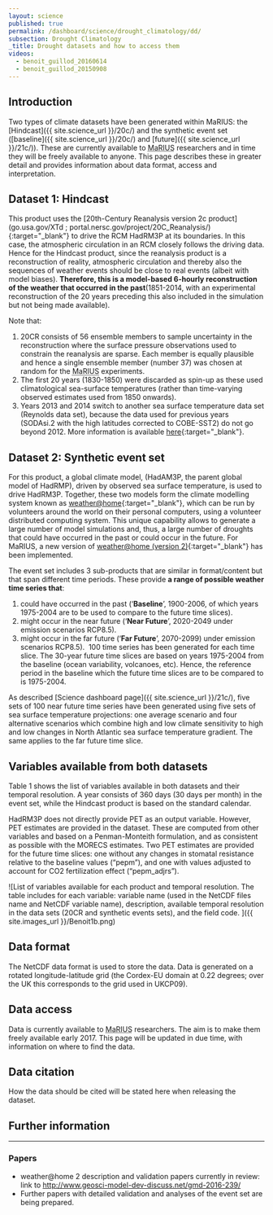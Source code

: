 ```yaml
---
layout: science
published: true
permalink: /dashboard/science/drought_climatology/dd/
subsection: Drought Climatology
_title: Drought datasets and how to access them
videos:
  - benoit_guillod_20160614
  - benoit_guillod_20150908
---
```

## Introduction

Two types of climate datasets have been generated within MaRIUS: the [Hindcast]({{ site.science_url }}/20c/) and the synthetic event set ([baseline]({{ site.science_url }}/20c/) and [future]({{ site.science_url }}/21c/)). These are currently available to <abbr title="Managing the Risks, Impacts and Uncertainties of drought and water Scarcity">MaRIUS</abbr> researchers and in time they will be freely available to anyone. This page describes these in greater detail and provides information about data format, access and interpretation.

## Dataset 1: Hindcast

This product uses the [20th-Century Reanalysis version 2c product](go.usa.gov/XTd ; portal.nersc.gov/project/20C_Reanalysis/){:target="_blank"} to drive the RCM HadRM3P at its boundaries. In this case, the atmospheric circulation in an RCM closely follows the driving data. Hence for the Hindcast product, since the reanalysis product is a reconstruction of reality, atmospheric circulation and thereby also the sequences of weather events should be close to real events (albeit with model biases). **Therefore, this is a model-based 6-hourly reconstruction of the weather that occurred in the past**(1851-2014, with an experimental reconstruction of the 20 years preceding this also included in the simulation but not being made available).

Note that:
1. 20CR consists of 56 ensemble members to sample uncertainty in the reconstruction where the surface pressure observations used to constrain the reanalysis are sparse. Each member is equally plausible and hence a single ensemble member (number 37) was chosen at random for the <abbr title="Managing the Risks, Impacts and Uncertainties of drought and water Scarcity">MaRIUS</abbr> experiments.
2. The first 20 years (1830-1850) were discarded as spin-up as these used climatological sea-surface temperatures (rather than time-varying observed estimates used from 1850 onwards).
3. Years 2013 and 2014 switch to another sea surface temperature data set (Reynolds data set), because the data used for previous years (SODAsi.2 with the high latitudes corrected to COBE-SST2) do not go beyond 2012. More information is available [here](http://www.esrl.noaa.gov/psd/data/gridded/data.20thC_ReanV2c.html){:target="_blank"}. 

## Dataset 2: Synthetic event set

For this product, a global climate model, (HadAM3P, the parent global model of HadRMP), driven by observed sea surface temperature, is used to drive HadRM3P. Together, these two models form the climate modelling system known as [weather@home](http://www.climateprediction.net/weatherathome/){:target="_blank"},  which can be run by volunteers around the world on their personal computers, using a volunteer distributed computing system. This unique capability allows to generate a large number of model simulations and, thus, a large number of droughts that could have occurred in the past or could occur in the future. For MaRIUS, a new version of [weather@home (version 2)](http://www.climateprediction.net/weatherathome/){:target="_blank"}  has been implemented.

The event set includes 3 sub-products that are similar in format/content but that span different time periods. These provide **a range of possible weather time series that**: 

1. could have occurred in the past (‘**Baseline**’, 1900-2006, of which years 1975-2004 are to be used to compare to the future time slices).
2. might occur in the near future (‘**Near Future**’, 2020-2049 under emission scenarios RCP8.5).
3. might occur in the far future (‘**Far Future**’, 2070-2099) under emission scenarios RCP8.5). 
100 time series has been generated for each time slice. The 30-year future time slices are based on years 1975-2004 from the baseline (ocean variability, volcanoes, etc). Hence, the reference period in the baseline which the future time slices are to be compared to is 1975-2004.

As described [Science dashboard page]({{ site.science_url }}/21c/), five sets of 100 near future time series have been generated using five sets of sea surface temperature projections: one average scenario and four alternative scenarios which combine high and low climate sensitivity to high and low changes in North Atlantic sea surface temperature gradient. The same applies to the far future time slice.

## Variables available from both datasets

Table 1 shows the list of variables available in both datasets and their temporal resolution. A year consists of 360 days (30 days per month) in the event set, while the Hindcast product is based on the standard calendar.

HadRM3P does not directly provide PET as an output variable. However, PET estimates are provided in the dataset. These are computed from other variables and based on a Penman-Monteith formulation, and as consistent as possible with the MORECS estimates. Two PET estimates are provided for the future time slices: one without any changes in stomatal resistance relative to the baseline values (“pepm”), and one with values adjusted to account for CO2 fertilization effect (“pepm_adjrs”).

![List of variables available for each product and temporal resolution. The table includes for each variable: variable name (used in the NetCDF files name and NetCDF variable name), description, available temporal resolution in the data sets (20CR and synthetic events sets), and the field code. ]({{ site.images_url }}/Benoit1b.png)

## Data format

The NetCDF data format is used to store the data. Data is generated on a rotated longitude-latitude grid (the Cordex-EU domain at 0.22 degrees; over the UK this corresponds to the grid used in UKCP09). 

## Data access

Data is currently available to <abbr title="Managing the Risks, Impacts and Uncertainties of drought and water Scarcity">MaRIUS</abbr> researchers. The aim is to make them freely available early 2017. This page will be updated in due time, with information on where to find the data.

## Data citation

How the data should be cited will be stated here when releasing the dataset.

## Further information

<hr>

### Papers

* weather@home 2 description and validation papers currently in review: link to http://www.geosci-model-dev-discuss.net/gmd-2016-239/
* Further papers with detailed validation and analyses of the event set are being prepared.